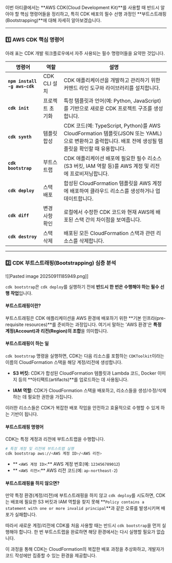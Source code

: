 
이번 아티클에서는 **AWS CDK(Cloud Development Kit)**를 사용할 때 반드시 알아야 할 핵심 명령어들을 정리하고, 특히 CDK 배포의 필수 선행 과정인 **부트스트래핑(Bootstrapping)**에 대해 자세히 알아보겠습니다.

---

### 1️⃣ AWS CDK 핵심 명령어

아래 표는 CDK 개발 워크플로우에서 자주 사용되는 필수 명령어들을 요약한 것입니다.

| 명령어                          | 역할         | 설명                                                                                                            |
| ---------------------------- | ---------- | ------------------------------------------------------------------------------------------------------------- |
| **`npm install -g aws-cdk`** | CDK CLI 설치 | CDK 애플리케이션을 개발하고 관리하기 위한 커맨드 라인 도구와 라이브러리를 설치합니다.                                                             |
| **`cdk init`**               | 프로젝트 초기화   | 특정 템플릿과 언어(예: Python, JavaScript)를 기반으로 새로운 CDK 프로젝트 구조를 생성합니다.                                               |
| **`cdk synth`**              | 템플릿 합성     | CDK 코드(예: TypeScript, Python)를 AWS CloudFormation 템플릿(JSON 또는 YAML)으로 변환하고 출력합니다. 배포 전에 생성될 템플릿을 확인할 때 유용합니다. |
| **`cdk bootstrap`**          | 부트스트랩      | CDK 애플리케이션 배포에 필요한 필수 리소스(S3 버킷, IAM 역할 등)를 AWS 계정 및 리전에 프로비저닝합니다.                                            |
| **`cdk deploy`**             | 스택 배포      | 합성된 CloudFormation 템플릿을 AWS 계정에 배포하여 클라우드 리소스를 생성하거나 업데이트합니다.                                                 |
| **`cdk diff`**               | 변경 사항 확인   | 로컬에서 수정한 CDK 코드와 현재 AWS에 배포된 스택 간의 차이점을 보여줍니다.                                                                |
| **`cdk destroy`**            | 스택 삭제      | 배포된 모든 CloudFormation 스택과 관련 리소스를 삭제합니다.                                                                      |

---

### 2️⃣ CDK 부트스트래핑(Bootstrapping) 심층 분석

![[Pasted image 20250911185949.png]]

`cdk bootstrap`은 `cdk deploy`를 실행하기 전에 **반드시 한 번은 수행해야 하는 필수 선행 작업**입니다.

#### **부트스트래핑이란?**

부트스트래핑은 CDK 애플리케이션을 AWS 환경에 배포하기 위한 **기본 인프라(pre-requisite resources)**를 준비하는 과정입니다. 여기서 말하는 'AWS 환경'은 **특정 계정(Account)과 리전(Region)의 조합**을 의미합니다.

#### **부트스트래핑이 하는 일**

`cdk bootstrap` 명령을 실행하면, CDK는 다음 리소스를 포함하는 `CDKToolkit`이라는 이름의 CloudFormation 스택을 해당 계정/리전에 생성합니다.

- **S3 버킷:** CDK가 합성된 CloudFormation 템플릿과 Lambda 코드, Docker 이미지 등의 **아티팩트(artifacts)**를 업로드하는 데 사용됩니다.
    
- **IAM 역할:** CDK가 CloudFormation 스택을 배포하고, 리소스들을 생성/수정/삭제하는 데 필요한 권한을 가집니다.
    

이러한 리소스들은 CDK가 복잡한 배포 작업을 안전하고 효율적으로 수행할 수 있게 하는 기반이 됩니다.

#### **부트스트래핑 명령어**

CDK는 특정 계정과 리전에 부트스트랩을 수행합니다.

```Bash
# 특정 계정 및 리전에 부트스트랩 실행
cdk bootstrap aws://<AWS 계정 ID>/<AWS 리전>
```

- ** `<AWS 계정 ID>`:** AWS 계정 번호(예: `123456789012`)
- ** `<AWS 리전>`:** AWS 리전 코드(예: `ap-northeast-2`)

#### **부트스트래핑을 하지 않으면?**

만약 특정 환경(계정/리전)에 부트스트래핑을 하지 않고 `cdk deploy`를 시도하면, CDK는 배포에 필요한 S3 버킷과 IAM 역할을 찾지 못해 **`Policy contains a statement with one or more invalid principal`**과 같은 오류를 발생시키며 배포가 실패합니다.

따라서 새로운 계정/리전에 CDK를 처음 사용할 때는 반드시 `cdk bootstrap`을 먼저 실행해야 합니다. 한 번 부트스트랩을 완료하면 해당 환경에서는 다시 실행할 필요가 없습니다.

이 과정을 통해 CDK는 CloudFormation의 복잡한 배포 과정을 추상화하고, 개발자가 코드 작성에만 집중할 수 있는 환경을 제공합니다.
